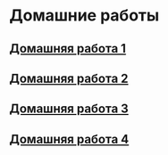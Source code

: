 # Домашние работы

## [Домашняя работа 1](https://github.com/sergei5551/Configuration_management/tree/Main/1hw)
## [Домашняя работа 2](https://github.com/sergei5551/Configuration_management/tree/Main/2hw)
## [Домашняя работа 3](https://github.com/sergei5551/Configuration_management/tree/Main/3hw)
## [Домашняя работа 4](https://github.com/sergei5551/Configuration_management/tree/Main/4hw)

